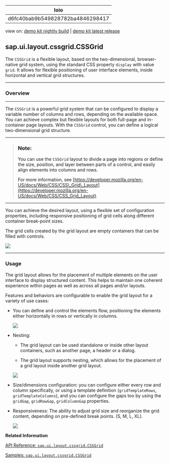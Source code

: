 <!-- loiod6fc40bab9b549828782ba4846298417 -->

| loio |
| -----|
| d6fc40bab9b549828782ba4846298417 |

<div id="loio">

view on: [demo kit nightly build](https://openui5nightly.hana.ondemand.com/#/topic/d6fc40bab9b549828782ba4846298417) | [demo kit latest release](https://openui5.hana.ondemand.com/#/topic/d6fc40bab9b549828782ba4846298417)</div>

## sap.ui.layout.cssgrid.CSSGrid

The `CSSGrid` is a flexible layout, based on the two-dimensional, browser-native grid system, using the standard CSS property `display` with value `grid`. It allows for flexible positioning of user interface elements, inside horizontal and vertical grid structures.

***

<a name="loiod6fc40bab9b549828782ba4846298417__section_r1y_nf5_xfb"/>

### Overview

***

The `CSSGrid` is a powerful grid system that can be configured to display a variable number of columns and rows, depending on the available space. You can achieve complex but flexible layouts for both full-page and in-container page layouts. With the `CSSGrid` control, you can define a logical two-dimensional grid structure.

***

> ### Note:  
> You can use the `CSSGrid` layout to divide a page into regions or define the size, position, and layer between parts of a control, and easily align elements into columns and rows.
> 
> For more information, see [https://developer.mozilla.org/en-US/docs/Web/CSS/CSS\_Grid\_Layout](https://developer.mozilla.org/en-US/docs/Web/CSS/CSS_Grid_Layout)

***

You can achieve the desired layout, using a flexible set of configuration properties, including responsive positioning of grid cells along different container break-point sizes.

The grid cells created by the grid layout are empty containers that can be filled with controls.

 ![](loio69776c2a45394ddfbcd17efd5c3b2357_LowRes.png) 

***

<a name="loiod6fc40bab9b549828782ba4846298417__section_py1_5f5_xfb"/>

### Usage

The grid layout allows for the placement of multiple elements on the user interface to display structured content. This helps to maintain one coherent experience within pages as well as across all pages and/or layouts.

Features and behaviors are configurable to enable the grid layout for a variety of use cases:

-   You can define and control the elements flow, positioning the elements either horizontally in rows or vertically in columns.

     ![](loio0073799c39aa46dabd53c9e8cff872cd_LowRes.png) 

-   Nesting:

    -   The grid layout can be used standalone or inside other layout containers, such as another page, a header or a dialog.

    -   The grid layout supports nesting, which allows for the placement of a grid layout inside another grid layout.

     ![](loio215f9816de1040d39b6e35ec55f2e383_LowRes.png) 

-   Size/dimensions configuration: you can configure either every row and column specifically, or using a template definition \(`gridTemplateRows`, `gridTemplateColumns`\), and you can configure the gaps too by using the `gridGap`, `gridRowGap`, `gridColumnGap` properties.

-   Responsiveness: The ability to adjust grid size and reorganize the grid content, depending on pre-defined break points. \(S, M, L, XL\).

     ![](loioc13d07d374a247eb97c276c269705c7b_LowRes.png) 


**Related Information**  


[API Reference: `sap.ui.layout.cssgrid.CSSGrid`](https://openui5.hana.ondemand.com/#/api/symbols/sap.ui.layout.cssgrid.CSSGrid)

[Samples: `sap.ui.layout.cssgrid.CSSGrid`](https://openui5.hana.ondemand.com/#/entity/sap.ui.layout.cssgrid.CSSGrid)


